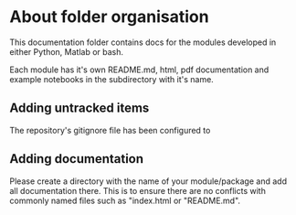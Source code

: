 # About folder organisation

This documentation folder contains docs for the modules developed in either Python, Matlab or bash.

Each module has it's own README.md, html, pdf documentation and example notebooks in the subdirectory with it's name.

## Adding untracked items

The repository's gitignore file has been configured to 

## Adding documentation

Please create a directory with the name of your module/package and add all documentation there. This is to ensure there are no conflicts with commonly named files such as "index.html or "README.md".
